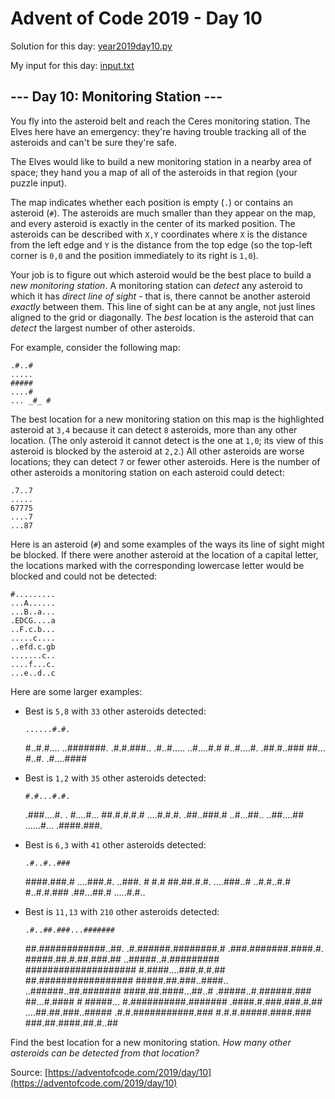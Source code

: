# Advent of Code 2019 - Day 10

Solution for this day: [year2019day10.py](year2019day10.py)

My input for this day: [input.txt](input.txt)

## \--- Day 10: Monitoring Station ---

You fly into the asteroid belt and reach the Ceres monitoring station. The
Elves here have an emergency: they're having trouble tracking all of the
asteroids and can't be sure they're safe.

The Elves would like to build a new monitoring station in a nearby area of
space; they hand you a map of all of the asteroids in that region (your puzzle
input).

The map indicates whether each position is empty (`.`) or contains an asteroid
(`#`). The asteroids are much smaller than they appear on the map, and every
asteroid is exactly in the center of its marked position. The asteroids can be
described with `X,Y` coordinates where `X` is the distance from the left edge
and `Y` is the distance from the top edge (so the top-left corner is `0,0` and
the position immediately to its right is `1,0`).

Your job is to figure out which asteroid would be the best place to build a
_new monitoring station_. A monitoring station can _detect_ any asteroid to
which it has _direct line of sight_ \- that is, there cannot be another
asteroid _exactly_ between them. This line of sight can be at any angle, not
just lines aligned to the grid or diagonally. The _best_ location is the
asteroid that can _detect_ the largest number of other asteroids.

For example, consider the following map:

    
    
    .#..#
    .....
    #####
    ....#
    ... _#_ #
    

The best location for a new monitoring station on this map is the highlighted
asteroid at `3,4` because it can detect `8` asteroids, more than any other
location. (The only asteroid it cannot detect is the one at `1,0`; its view of
this asteroid is blocked by the asteroid at `2,2`.) All other asteroids are
worse locations; they can detect `7` or fewer other asteroids. Here is the
number of other asteroids a monitoring station on each asteroid could detect:

    
    
    .7..7
    .....
    67775
    ....7
    ...87
    

Here is an asteroid (`#`) and some examples of the ways its line of sight
might be blocked. If there were another asteroid at the location of a capital
letter, the locations marked with the corresponding lowercase letter would be
blocked and could not be detected:

    
    
    #.........
    ...A......
    ...B..a...
    .EDCG....a
    ..F.c.b...
    .....c....
    ..efd.c.gb
    .......c..
    ....f...c.
    ...e..d..c
    

Here are some larger examples:

  * Best is `5,8` with `33` other asteroids detected:
    
        ......#.#.
    #..#.#....
    ..#######.
    .#.#.###..
    .#..#.....
    ..#....#.#
    #..#....#.
    .##.#..###
    ##... _#_..#.
    .#....####
    

  * Best is `1,2` with `35` other asteroids detected:
    
        #.#...#.#.
    .###....#.
    . _#_....#...
    ##.#.#.#.#
    ....#.#.#.
    .##..###.#
    ..#...##..
    ..##....##
    ......#...
    .####.###.
    

  * Best is `6,3` with `41` other asteroids detected:
    
        .#..#..###
    ####.###.#
    ....###.#.
    ..###. _#_ #.#
    ##.##.#.#.
    ....###..#
    ..#.#..#.#
    #..#.#.###
    .##...##.#
    .....#.#..
    

  * Best is `11,13` with `210` other asteroids detected:
    
        .#..##.###...#######
    ##.############..##.
    .#.######.########.#
    .###.#######.####.#.
    #####.##.#.##.###.##
    ..#####..#.#########
    ####################
    #.####....###.#.#.##
    ##.#################
    #####.##.###..####..
    ..######..##.#######
    ####.##.####...##..#
    .#####..#.######.###
    ##...#.#### _#_ #####...
    #.##########.#######
    .####.#.###.###.#.##
    ....##.##.###..#####
    .#.#.###########.###
    #.#.#.#####.####.###
    ###.##.####.##.#..##
    

Find the best location for a new monitoring station. _How many other asteroids
can be detected from that location?_



Source: [https://adventofcode.com/2019/day/10](https://adventofcode.com/2019/day/10)
